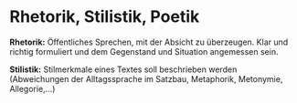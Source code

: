 # Rhetorik, Stilistik, Poetik

**Rhetorik:** Öffentliches Sprechen, mit der Absicht zu überzeugen. Klar und richtig formuliert und dem Gegenstand und Situation angemessen sein.

**Stilistik:** Stilmerkmale eines Textes soll beschrieben werden (Abweichungen der Alltagssprache im Satzbau, Metaphorik, Metonymie, Allegorie,...)




